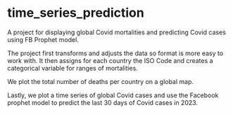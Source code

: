 # time_series_prediction

A project for displaying global Covid mortalities and predicting Covid cases using FB Prophet model. 

The project first transforms and adjusts the data so format is more easy to work with.
It then assigns for each country the ISO Code and creates a categorical variable for ranges of mortalities.

We plot the total number of deaths per country on a global map.

Lastly, we plot a time series of global Covid cases and use the Facebook prophet model to predict the last 30 days of Covid cases in 2023.
